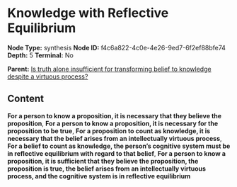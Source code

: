 # Knowledge with Reflective Equilibrium

**Node Type:** synthesis
**Node ID:** f4c6a822-4c0e-4e26-9ed7-6f2ef88bfe74
**Depth:** 5
**Terminal:** No

**Parent:** [Is truth alone insufficient for transforming belief to knowledge despite a virtuous process?](is-truth-alone-insufficient-for-transforming-belief-to-knowledge-despite-a-virtuous-process-antithesis-28ecfd9b-2851-4a4e-80c4-349eca4df9ff.md)

## Content

**For a person to know a proposition, it is necessary that they believe the proposition**, **For a person to know a proposition, it is necessary for the proposition to be true**, **For a proposition to count as knowledge, it is necessary that the belief arises from an intellectually virtuous process**, **For a belief to count as knowledge, the person’s cognitive system must be in reflective equilibrium with regard to that belief**, **For a person to know a proposition, it is sufficient that they believe the proposition, the proposition is true, the belief arises from an intellectually virtuous process, and the cognitive system is in reflective equilibrium**
